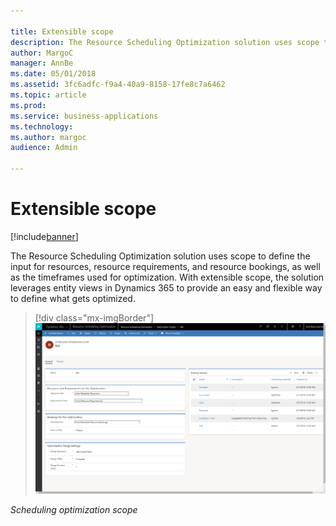 ```yaml
---

title: Extensible scope
description: The Resource Scheduling Optimization solution uses scope to define the input for resources, resource requirements, and resource bookings, as well as the timeframes used for optimization.
author: MargoC
manager: AnnBe
ms.date: 05/01/2018
ms.assetid: 3fc6adfc-f9a4-40a9-8158-17fe8c7a6462
ms.topic: article
ms.prod: 
ms.service: business-applications
ms.technology: 
ms.author: margoc
audience: Admin

---
```

#  Extensible scope 




[!include[banner](../../includes/banner.md)]

The Resource Scheduling Optimization solution uses scope to define the input for
resources, resource requirements, and resource bookings, as well as the
timeframes used for optimization. With extensible scope, the solution leverages
entity views in Dynamics 365 to provide an easy and flexible way to define what
gets optimized.

> [!div class="mx-imgBorder"] 
> ![A screenshot of scheduling optimization scope](media/extensible-scope-1.png "A screenshot of scheduling optimization scope")

*Scheduling optimization scope*
